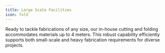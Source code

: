 ```yaml
---
title: Large Scale Facilities
icon: fold
---
```


Ready to tackle fabrications of any size, our in-house cutting and folding accommodates materials up to 4 meters. This robust capability efficiently supports both small-scale and heavy fabrication requirements for diverse projects.
